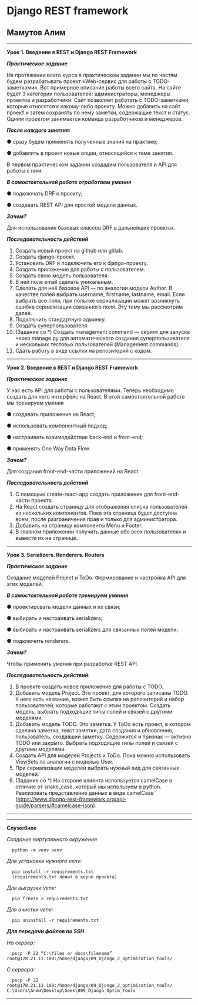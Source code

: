 # Django REST framework
## Мамутов Алим 
***

**Урок 1. Введение в REST и Django REST Framework**

***Практическое задание***

На протяжении всего курса в практическом задании мы по частям будем разрабатывать проект
«Web-сервис для работы с TODO-заметками». Вот примерное описание работы всего сайта.
На сайте будет 3 категории пользователей: администраторы, менеджеры проектов и разработчики.
Сайт позволяет работать с TODO-заметками, которые относятся к какому-либо проекту. Можно
добавить на сайт проект и затем сохранять по нему заметки, содержащие текст и статус. Одним
проектом занимается команда разработчиков и менеджеров.
    
***После каждого занятия:***
   
● сразу будем применять полученные знания на практике;

● добавлять в проект новые опции, относящийся к теме занятия.

В первом практическом задании создадим пользователя и API для работы с ним.

***В самостоятельной работе отработаем умения***

● подключать DRF к проекту;

● создавать REST API для простой модели данных.

***Зачем?***

Для использования базовых классов DRF в дальнейших проектах.

***Последовательность действий***
1. Создать новый проект на github или gitlab.
2. Создать django-проект.
3. Установить DRF и подключить его к django-проекту.
4. Создать приложение для работы с пользователем.
5. Создать свою модель пользователя.
6. В ней поле email сделать уникальным.
7. Сделать для неё базовое API — по аналогии модели Author. В качестве полей выбрать
username, firstname, lastname, email. Если выбрать все поля, при попытке сериализации может
возникнуть ошибка сериализации связанного поля. Эту тему мы рассмотрим далее.
8. Подключить стандартную админку.
9. Создать суперпользователя.
10. (Задание со *) Создать management command — скрипт для запуска через manage.py для
автоматического создания суперпользователя и нескольких тестовых пользователей
(Management commands).
11. Сдать работу в виде ссылки на репозиторий с кодом.
***
**Урок 2. Введение в REST и Django REST Framework**

***Практическое задание***

У нас есть API для работы с пользователями. Теперь необходимо создать для него интерфейс на
React.
В этой самостоятельной работе мы тренируем умения

● создавать приложение на React;

● использовать компонентный подход;

● настраивать взаимодействие back-end и front-end;

● применять One Way Data Flow.

***Зачем?***

Для создания front-end-части приложений на React.

***Последовательность действий***
1. С помощью create-react-app создать приложение для front-end-части проекта.
2. На React создать страницу для отображения списка пользователей из нескольких
компонентов. Пока эта страница будет доступна всем, после разграничения прав и только
для администратора.
3. Добавить на страницу компоненты Menu и Footer.
4. В главном приложении получить данные обо всех пользователях и вывести их на странице.
***
**Урок 3. Serializers. Renderers. Routers**

***Практическое задание***

Создание моделей Project и ToDo. Формирование и настройка API для этих моделей.

***В самостоятельной работе тренируем умения***

● проектировать модели данных и их связи;

● выбирать и настраивать serializers;

● выбирать и настраивать serializers для связанных полей модели;

● подключить renderers.

***Зачем?***

Чтобы применять умения при разработке REST API.

***Последовательность действий:***
1. В проекте создать новое приложение для работы с TODO.
2. Добавить модель Project. Это проект, для которого записаны TODO. У него есть название,
может быть ссылка на репозиторий и набор пользователей, которые работают с этим
проектом. Создать модель, выбрать подходящие типы полей и связей с другими моделями.
3. Добавить модель TODO. Это заметка. У ToDo есть проект, в котором сделана заметка, текст
заметки, дата создания и обновления, пользователь, создавший заметку. Содержится и
признак — активно TODO или закрыто. Выбрать подходящие типы полей и связей с другими
моделями.
4. Создать API для моделей Projects и ToDo. Пока можно использовать ViewSets по аналогии с
моделью User.
5. При сериализации моделей выбрать нужный вид для связанных моделей.
6. (Задание со *) На стороне клиента используется camelCase в отличие от snake_case, который
мы используем в python. Реализовать представление данных в виде camelCase
(https://www.django-rest-framework.org/api-guide/parsers/#camelcase-json).
***
***
****Служебное****

*Создание виртуального окружения*

      python -m venv venv

*Для установки нужного venv:*
    
      pip install -r requirements.txt     
      (requirements.txt лежит в корне проекта)

*Для выгрузки venv:*

      pip freeze > requirements.txt

*Для очистки venv:*

      pip uninstall -r requirements.txt

***Для передачи файлов по SSH***

*На сервер:*

      pscp -P 22 “C:\files or docs\filename” root@178.21.11.180:/home/django/09_Django_2_optimization_tools/

*С сервера:*

      pscp -P 22 root@178.21.11.180:/home/django/09_Django_2_optimization_tools/ C:\Users\Алим\Desktop\Geek\009_Django_Optim_Tools
***

